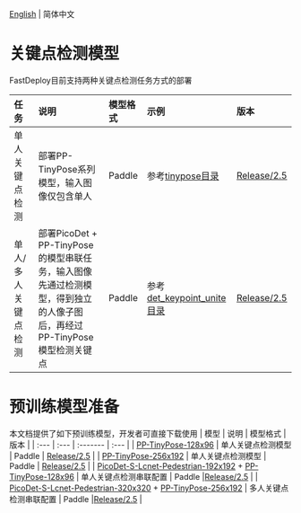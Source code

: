 [English](README_EN.md) | 简体中文
# 关键点检测模型

FastDeploy目前支持两种关键点检测任务方式的部署

| 任务 | 说明 | 模型格式 | 示例 | 版本 |
| :---| :--- | :--- | :------- | :--- |
| 单人关键点检测 | 部署PP-TinyPose系列模型，输入图像仅包含单人 | Paddle | 参考[tinypose目录](./tiny_pose/) |  [Release/2.5](https://github.com/PaddlePaddle/PaddleDetection/tree/release/2.5/configs/keypoint/tiny_pose) |
| 单人/多人关键点检测 | 部署PicoDet + PP-TinyPose的模型串联任务，输入图像先通过检测模型，得到独立的人像子图后，再经过PP-TinyPose模型检测关键点 | Paddle | 参考[det_keypoint_unite目录](./det_keypoint_unite/) |[Release/2.5](https://github.com/PaddlePaddle/PaddleDetection/tree/release/2.5/configs/keypoint/tiny_pose) |

# 预训练模型准备
本文档提供了如下预训练模型，开发者可直接下载使用
| 模型 | 说明 | 模型格式 | 版本 |
| :--- | :--- | :------- | :--- |
| [PP-TinyPose-128x96](https://bj.bcebos.com/paddlehub/fastdeploy/PP_TinyPose_128x96_infer.tgz) | 单人关键点检测模型 | Paddle | [Release/2.5](https://github.com/PaddlePaddle/PaddleDetection/tree/release/2.5/configs/keypoint/tiny_pose) |
| [PP-TinyPose-256x192](https://bj.bcebos.com/paddlehub/fastdeploy/PP_TinyPose_256x192_infer.tgz) | 单人关键点检测模型 | Paddle | [Release/2.5](https://github.com/PaddlePaddle/PaddleDetection/tree/release/2.5/configs/keypoint/tiny_pose) |
| [PicoDet-S-Lcnet-Pedestrian-192x192](https://bj.bcebos.com/paddlehub/fastdeploy/PP_PicoDet_V2_S_Pedestrian_192x192_infer.tgz) + [PP-TinyPose-128x96](https://bj.bcebos.com/paddlehub/fastdeploy/PP_TinyPose_128x96_infer.tgz) | 单人关键点检测串联配置 | Paddle |[Release/2.5](https://github.com/PaddlePaddle/PaddleDetection/tree/release/2.5/configs/keypoint/tiny_pose) |
| [PicoDet-S-Lcnet-Pedestrian-320x320](https://bj.bcebos.com/paddlehub/fastdeploy/PP_PicoDet_V2_S_Pedestrian_320x320_infer.tgz) + [PP-TinyPose-256x192](https://bj.bcebos.com/paddlehub/fastdeploy/PP_TinyPose_256x192_infer.tgz)  | 多人关键点检测串联配置 | Paddle |[Release/2.5](https://github.com/PaddlePaddle/PaddleDetection/tree/release/2.5/configs/keypoint/tiny_pose) |
